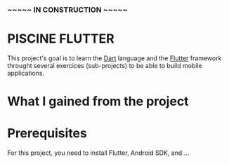 ### ~~~~~ IN CONSTRUCTION ~~~~~ ###

# PISCINE FLUTTER
This project's goal is to learn the [Dart](https://dart.dev/) language and the [Flutter](https://flutter.dev/) framework throught several exercices (sub-projects) to be able to build mobile applications. <br />

# What I gained from the project

# Prerequisites

For this project, you need to install Flutter, Android SDK, and ...
